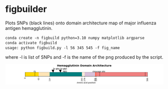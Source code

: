 # figbuilder
Plots SNPs (black lines) onto domain architecture map of major influenza antigen hemagglutinin.

```create and activate conda environment:
conda create -n figbuild python=3.10 numpy matplotlib argparse
conda activate figbuild
usage: python figbuild.py -l 56 345 545 -f fig_name
```

where -l is list of SNPs and -f is the name of the png produced by the script.



![alt text](https://github.com/nicolepaterson/figbuilder/blob/main/Figure_1.png)

